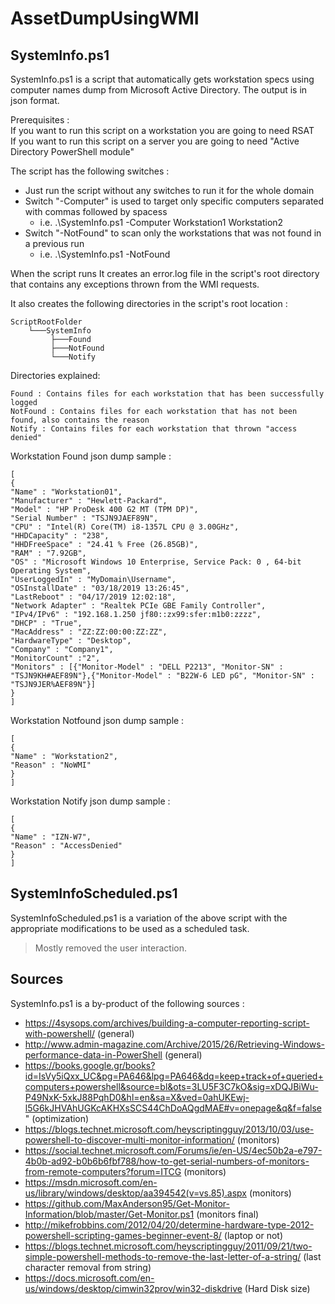 # AssetDumpUsingWMI

## SystemInfo.ps1

SystemInfo.ps1 is a script that automatically gets workstation specs using computer names dump from Microsoft Active Directory. The output is in json format.

Prerequisites :  
If you want to run this script on a workstation you are going to need RSAT  
If you want to run this script on a server you are going to need "Active Directory PowerShell module"  

The script has the following switches :

  - Just run the script without any switches to run it for the whole domain
  - Switch "-Computer" is used to target only specific computers separated with commas followed by spacess
	  - i.e. .\SystemInfo.ps1 -Computer Workstation1 Workstation2
  - Switch "-NotFound" to scan only the workstations that was not found in a previous run
	  - i.e. .\SystemInfo.ps1 -NotFound

When the script runs It creates an error.log file in the  script's root directory that contains any exceptions thrown from the WMI requests.

It also creates the following directories in the script's root location :
```
ScriptRootFolder
	└───SystemInfo
		 ├───Found
		 ├───NotFound
		 └───Notify
```
Directories explained:
```
Found : Contains files for each workstation that has been successfully logged
NotFound : Contains files for each workstation that has not been found, also contains the reason
Notify : Contains files for each workstation that thrown "access denied"
```
Workstation Found json dump sample :
```
[
{
"Name" : "Workstation01",
"Manufacturer" : "Hewlett-Packard",
"Model" : "HP ProDesk 400 G2 MT (TPM DP)",
"Serial Number" : "TSJN9JAEF89N",
"CPU" : "Intel(R) Core(TM) i8-1357L CPU @ 3.00GHz",
"HHDCapacity" : "238",
"HHDFreeSpace" : "24.41 % Free (26.85GB)",
"RAM" : "7.92GB",
"OS" : "Microsoft Windows 10 Enterprise, Service Pack: 0 , 64-bit Operating System",
"UserLoggedIn" : "MyDomain\Username",
"OSInstallDate" : "03/18/2019 13:26:45",
"LastReboot" : "04/17/2019 12:02:18",
"Network Adapter" : "Realtek PCIe GBE Family Controller",
"IPv4/IPv6" : "192.168.1.250 jf80::zx99:sfer:m1b0:zzzz",
"DHCP" : "True",
"MacAddress" : "ZZ:ZZ:00:00:ZZ:ZZ",
"HardwareType" : "Desktop",
"Company" : "Company1",
"MonitorCount" :"2",
"Monitors" : [{"Monitor-Model" : "DELL P2213", "Monitor-SN" : "TSJN9KH#AEF89N"},{"Monitor-Model" : "B22W-6 LED pG", "Monitor-SN" : "TSJN9JER%AEF89N"}]
}
]
```
Workstation Notfound json dump sample :
```
[
{
"Name" : "Workstation2",
"Reason" : "NoWMI"
}
]
```
Workstation Notify json dump sample :
```
[
{
"Name" : "IZN-W7",
"Reason" : "AccessDenied"
}
]
```

## SystemInfoScheduled.ps1

SystemInfoScheduled.ps1 is a variation of the above script with the appropriate modifications to be used as a scheduled task.
> Mostly removed the user interaction.

## Sources

SystemInfo.ps1 is a by-product of the following sources :

- https://4sysops.com/archives/building-a-computer-reporting-script-with-powershell/ (general)
- http://www.admin-magazine.com/Archive/2015/26/Retrieving-Windows-performance-data-in-PowerShell (general)
- https://books.google.gr/books?id=IsVy5iQxx_UC&pg=PA646&lpg=PA646&dq=keep+track+of+queried+computers+powershell&source=bl&ots=3LU5F3C7kO&sig=xDQJBiWu-P49NxK-5xkJ88PqhD0&hl=en&sa=X&ved=0ahUKEwj-l5G6kJHVAhUGKcAKHXsSCS44ChDoAQgdMAE#v=onepage&q&f=false" (optimization)
- https://blogs.technet.microsoft.com/heyscriptingguy/2013/10/03/use-powershell-to-discover-multi-monitor-information/ (monitors)
- https://social.technet.microsoft.com/Forums/ie/en-US/4ec50b2a-e797-4b0b-ad92-b0b6b6fbf788/how-to-get-serial-numbers-of-monitors-from-remote-computers?forum=ITCG (monitors)
- https://msdn.microsoft.com/en-us/library/windows/desktop/aa394542(v=vs.85).aspx (monitors)
- https://github.com/MaxAnderson95/Get-Monitor-Information/blob/master/Get-Monitor.ps1 (monitors final)
- http://mikefrobbins.com/2012/04/20/determine-hardware-type-2012-powershell-scripting-games-beginner-event-8/ (laptop or not)
- https://blogs.technet.microsoft.com/heyscriptingguy/2011/09/21/two-simple-powershell-methods-to-remove-the-last-letter-of-a-string/ (last character removal from string)
- https://docs.microsoft.com/en-us/windows/desktop/cimwin32prov/win32-diskdrive (Hard Disk size)
